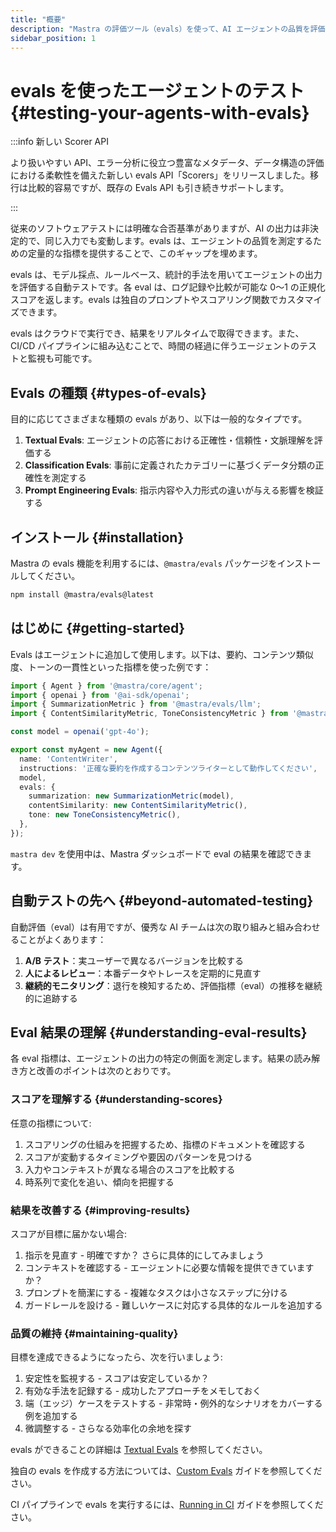 ```yaml
---
title: "概要"
description: "Mastra の評価ツール（evals）を使って、AI エージェントの品質を評価・測定する方法を理解する。"
sidebar_position: 1
---
```


# evals を使ったエージェントのテスト \{#testing-your-agents-with-evals\}

:::info 新しい Scorer API

より扱いやすい API、エラー分析に役立つ豊富なメタデータ、データ構造の評価における柔軟性を備えた新しい evals API「Scorers」をリリースしました。移行は比較的容易ですが、既存の Evals API も引き続きサポートします。

:::

従来のソフトウェアテストには明確な合否基準がありますが、AI の出力は非決定的で、同じ入力でも変動します。evals は、エージェントの品質を測定するための定量的な指標を提供することで、このギャップを埋めます。

evals は、モデル採点、ルールベース、統計的手法を用いてエージェントの出力を評価する自動テストです。各 eval は、ログ記録や比較が可能な 0〜1 の正規化スコアを返します。evals は独自のプロンプトやスコアリング関数でカスタマイズできます。

evals はクラウドで実行でき、結果をリアルタイムで取得できます。また、CI/CD パイプラインに組み込むことで、時間の経過に伴うエージェントのテストと監視も可能です。

## Evals の種類 \{#types-of-evals\}

目的に応じてさまざまな種類の evals があり、以下は一般的なタイプです。

1. **Textual Evals**: エージェントの応答における正確性・信頼性・文脈理解を評価する
2. **Classification Evals**: 事前に定義されたカテゴリーに基づくデータ分類の正確性を測定する
3. **Prompt Engineering Evals**: 指示内容や入力形式の違いが与える影響を検証する

## インストール \{#installation\}

Mastra の evals 機能を利用するには、`@mastra/evals` パッケージをインストールしてください。

```bash copy
npm install @mastra/evals@latest
```

## はじめに \{#getting-started\}

Evals はエージェントに追加して使用します。以下は、要約、コンテンツ類似度、トーンの一貫性といった指標を使った例です：

```typescript copy showLineNumbers filename="src/mastra/agents/index.ts"
import { Agent } from '@mastra/core/agent';
import { openai } from '@ai-sdk/openai';
import { SummarizationMetric } from '@mastra/evals/llm';
import { ContentSimilarityMetric, ToneConsistencyMetric } from '@mastra/evals/nlp';

const model = openai('gpt-4o');

export const myAgent = new Agent({
  name: 'ContentWriter',
  instructions: '正確な要約を作成するコンテンツライターとして動作してください',
  model,
  evals: {
    summarization: new SummarizationMetric(model),
    contentSimilarity: new ContentSimilarityMetric(),
    tone: new ToneConsistencyMetric(),
  },
});
```

`mastra dev` を使用中は、Mastra ダッシュボードで eval の結果を確認できます。

## 自動テストの先へ \{#beyond-automated-testing\}

自動評価（eval）は有用ですが、優秀な AI チームは次の取り組みと組み合わせることがよくあります：

1. **A/B テスト**：実ユーザーで異なるバージョンを比較する
2. **人によるレビュー**：本番データやトレースを定期的に見直す
3. **継続的モニタリング**：退行を検知するため、評価指標（eval）の推移を継続的に追跡する

## Eval 結果の理解 \{#understanding-eval-results\}

各 eval 指標は、エージェントの出力の特定の側面を測定します。結果の読み解き方と改善のポイントは次のとおりです。

### スコアを理解する \{#understanding-scores\}

任意の指標について:

1. スコアリングの仕組みを把握するため、指標のドキュメントを確認する
2. スコアが変動するタイミングや要因のパターンを見つける
3. 入力やコンテキストが異なる場合のスコアを比較する
4. 時系列で変化を追い、傾向を把握する

### 結果を改善する \{#improving-results\}

スコアが目標に届かない場合:

1. 指示を見直す - 明確ですか？ さらに具体的にしてみましょう
2. コンテキストを確認する - エージェントに必要な情報を提供できていますか？
3. プロンプトを簡潔にする - 複雑なタスクは小さなステップに分ける
4. ガードレールを設ける - 難しいケースに対応する具体的なルールを追加する

### 品質の維持 \{#maintaining-quality\}

目標を達成できるようになったら、次を行いましょう:

1. 安定性を監視する - スコアは安定しているか？
2. 有効な手法を記録する - 成功したアプローチをメモしておく
3. 端（エッジ）ケースをテストする - 非常時・例外的なシナリオをカバーする例を追加する
4. 微調整する - さらなる効率化の余地を探す

evals ができることの詳細は [Textual Evals](/docs/scorers/evals/textual-evals) を参照してください。

独自の evals を作成する方法については、[Custom Evals](/docs/scorers/evals/custom-eval) ガイドを参照してください。

CI パイプラインで evals を実行するには、[Running in CI](/docs/scorers/evals/running-in-ci) ガイドを参照してください。